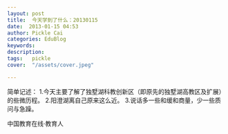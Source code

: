 ```yaml
---
layout: post  
title:  今天学到了什么：20130115  
date:  2013-01-15 04:53  
author: Pickle Cai  
categories: EduBlog  
keywords: 
description:   
tags:	pickle   
cover:  "/assets/cover.jpeg"  

---  
```

    
 简单记述： 1.今天主要了解了独墅湖科教创新区（即原先的独墅湖高教区及扩展）的些微历程。 2.阳澄湖离自己原来这么近。 3.说话多一些和缓和商量，少一些质问与急躁。								

		    
 中国教育在线·教育人

